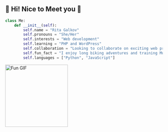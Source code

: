 ## 👋 Hi! Nice to Meet you 💞️

```python
class Me:
    def __init__(self):
        self.name = "Rita Galkov"
        self.pronouns = "She/Her"
        self.interests = "Web development"
        self.learning = "PHP and WordPress"
        self.collaboration = "Looking to collaborate on exciting web projects"
        self.fun_fact = "I enjoy long biking adventures and training Muay Thai"
        self.languages = ["Python", "JavaScript"]
```

<a href="https://www.linkedin.com/in/ritagalkov/" target="_blank">
  <img src="https://i.giphy.com/media/v1.Y2lkPTc5MGI3NjExdGJxYWl6ejVvNXhyOHBwdWhhdDkwOHlyamF0cjg2NDByemtzc3hvNiZlcD12MV9pbnRlcm5hbF9naWZfYnlfaWQmY3Q9cw/3o6gE51uXycrKW6D84/giphy.gif" alt="Fun GIF" width="200"/>
</a>

